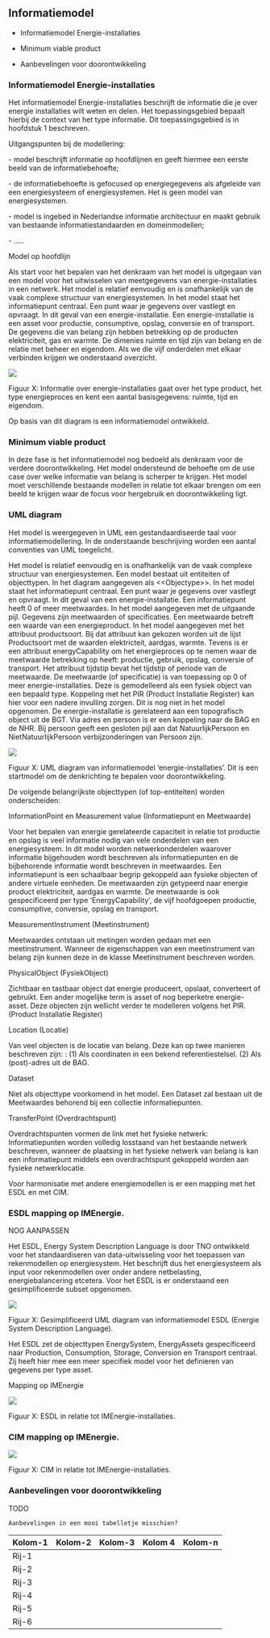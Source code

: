Informatiemodel
---------------

-   Informatiemodel Energie-installaties

-   Minimum viable product

-   Aanbevelingen voor doorontwikkeling

### Informatiemodel Energie-installaties

Het informatiemodel Energie-installaties beschrijft de informatie die je over
energie installaties wilt weten en delen. Het toepassingsgebied bepaalt hierbij
de context van het type informatie. Dit toepassingsgebied is in hoofdstuk 1
beschreven.

Uitgangspunten bij de modellering:

\- model beschrijft informatie op hoofdlijnen en geeft hiermee een eerste beeld
van de informatiebehoefte;

\- de informatiebehoefte is gefocused op energiegegevens als afgeleide van een
energiesysteem of energiesystemen. Het is geen model van energiesystemen.

\- model is ingebed in Nederlandse informatie architectuur en maakt gebruik van
bestaande informatiestandaarden en domeinmodellen;

\- …..

Model op hoofdlijn

Als start voor het bepalen van het denkraam van het model is uitgegaan van een
model voor het uitwisselen van meetgegevens van energie-installaties in een
netwerk. Het model is relatief eenvoudig en is onafhankelijk van de vaak
complexe structuur van energiesystemen. In het model staat het informatiepunt
centraal. Een punt waar je gegevens over vastlegt en opvraagt. In dit geval van
een energie-installatie. Een energie-installatie is een asset voor productie,
consumptive, opslag, conversie en of transport. De gegevens die van belang zijn
hebben betrekking op de producten elektriciteit, gas en warmte. De dimenies
ruimte en tijd zijn van belang en de relatie met beheer en eigendom. Als we die
vijf onderdelen met elkaar verbinden krijgen we onderstaand overzicht.

![](media/b90085e632892b2944e058e974353591.png)

Figuur X: Informatie over energie-installaties gaat over het type product, het
type energieproces en kent een aantal basisgegevens: ruimte, tijd en eigendom.

Op basis van dit diagram is een informatiemodel ontwikkeld.

### Minimum viable product

In deze fase is het informatiemodel nog bedoeld als denkraam voor de verdere
doorontwikkeling. Het model ondersteund de behoefte om de use case over welke
informatie van belang is scherper te krijgen. Het model moet verschillende
bestaande modellen in relatie tot elkaar brengen om een beeld te krijgen waar de
focus voor hergebruik en doorontwikkeling ligt.

### UML diagram

Het model is weergegeven in UML een gestandaardiseerde taal voor
informatiemodellering. In de onderstaande beschrijving worden een aantal
conventies van UML toegelicht.

Het model is relatief eenvoudig en is onafhankelijk van de vaak complexe
structuur van energiesystemen. Een model bestaat uit entiteiten of objecttypen.
In het diagram aangegeven als \<\<Objectype\>\>. In het model staat het
informatiepunt centraal. Een punt waar je gegevens over vastlegt en opvraagt. In
dit geval van een energie-installatie. Een informatiepunt heeft 0 of meer
meetwaardes. In het model aangegeven met de uitgaande pijl. Gegevens zijn
meetwaarden of specificaties. Een meetwaarde betreft een waarde van een
energieproduct. In het model aangegeven met het attribuut productsoort. Bij dat
attribuut kan gekozen worden uit de lijst Productsoort met de waarden
elektricteit, aardgas, warmte. Tevens is er een attribuut energyCapability om
het energieproces op te nemen waar de meetwaarde betrekking op heeft: productie,
gebruik, opslag, conversie of transport. Het attribuut tijdstip bevat het
tijdstip of periode van de meetwaarde. De meetwaarde (of specificatie) is van
toepassing op 0 of meer energie-installaties. Deze is gemodelleerd als een
fysiek object van een bepaald type. Koppeling met het PIR (Product Installatie
Register) kan hier voor een nadere invulling zorgen. Dit is nog niet in het
model opgenomen. De energie-installatie is gerelateerd aan een topografisch
object uit de BGT. Via adres en persoon is er een koppeling naar de BAG en de
NHR. Bij persoon geeft een gesloten pijl aan dat NatuurlijkPersoon en
NietNatuurlijkPersoon verbijzonderingen van Persoon zijn.

![](media/IMEnergie-installaties.png)

Figuur X: UML diagram van informatiemodel ‘energie-installaties’. Dit is een
startmodel om de denkrichting te bepalen voor doorontwikkeling.

De volgende belangrijkste objecttypen (of top-entiteiten) worden onderscheiden:

InformationPoint en Measurement value (Informatiepunt en Meetwaarde)

Voor het bepalen van energie gerelateerde capaciteit in relatie tot productie en
opslag is veel informatie nodig van vele onderdelen van een energiesysteem. In
dit model worden netwerkonderdelen waarover informatie bijgehouden wordt
beschreven als informatiepunten en de bijbehorende informatie wordt beschreven
in meetwaardes. Een informatiepunt is een schaalbaar begrip gekoppeld aan
fysieke objecten of andere virtuele eenheden. De meetwaarden zijn getypeerd naar
energie product elektriciteit, aardgas en warmte. De meetwaarde is ook gespecificeerd per type ‘EnergyCapability’, de
vijf hoofdgoepen productie, consumptive, conversie, opslag en transport.


MeasurementInstrument (Meetinstrument)

Meetwaardes ontstaan uit metingen worden gedaan met een meetinstrument. Wanneer
de eigenschappen van een meetinstrument van belang zijn kunnen deze in de klasse
Meetinstrument beschreven worden.

PhysicalObject (FysiekObject)

Zichtbaar en tastbaar object dat energie produceert, opslaat, converteert of
gebruikt. Een ander mogelijke term is asset of nog beperketre energie-asset. Deze objecten zijn wellicht verder te modelleren volgens het PIR.
(Product Installatie Register)

Location (Locatie)

Van veel objecten is de locatie van belang. Deze kan op twee manieren beschreven
zijn: : (1) Als coordinaten in een bekend referentiestelsel. (2) Als
(post)-adres uit de BAG.

Dataset

Niet als objecttype voorkomend in het model. Een Dataset zal bestaan uit de
Meetwaardes behorend bij een collectie informatiepunten.

TransferPoint (Overdrachtspunt)

Overdrachtspunten vormen de link met het fysieke netwerk: Informatiepunten
worden volledig losstaand van het bestaande netwerk beschreven, wanneer de
plaatsing in het fysieke netwerk van belang is kan een informatiepunt middels
een overdrachtspunt gekoppeld worden aan fysieke netwerklocatie.

Voor harmonisatie met andere energiemodellen is er een mapping met het ESDL en
met CIM.

### ESDL mapping op IMEnergie.

NOG AANPASSEN

Het ESDL, Energy System Description Language is door TNO ontwikkeld voor het
standaardiseren van data-uitwisseling voor het toepassen van rekenmodellen op
energiesystem. Het beschrijft dus het energiesysteem als input voor
rekenmodellen over onder andere netbelasting, energiebalancering etcetera. Voor
het ESDL is er onderstaand een gesimplificeerde subset opgenomen.

![](media/ESDL_placeholder_objecttypen.png)

Figuur X: Gesimplificeerd UML diagram van informatiemodel ESDL (Energie System
Description Language).

Het ESDL zet de objecttypen EnergySystem, EnergyAssets gespecificeerd naar Production, Consumption, Storage, Conversion en Transport centraal. Zij heeft hier mee een meer specifiek model voor het definieren van gegevens per type asset. 

Mapping op IMEnergie

![](media/IMEnergie_en_ESDL.png)

Figuur X: ESDL in relatie tot IMEnergie-installaties.

### CIM mapping op IMEnergie.

![](media/IMEnergie_en_CIM.png)

Figuur X: CIM in relatie tot IMEnergie-installaties.

### Aanbevelingen voor doorontwikkeling

TODO

~~~~~~~~~~~~~~~~~~~~~~~~~~~~~~~~~~~~~~~~~~~~~~~~~~~~~~~~~~~~~~~~~~~~~~~~~~~~~~~~
Aanbevelingen in een mooi tabelletje misschien?
~~~~~~~~~~~~~~~~~~~~~~~~~~~~~~~~~~~~~~~~~~~~~~~~~~~~~~~~~~~~~~~~~~~~~~~~~~~~~~~~

| Kolom-1 | Kolom-2 | Kolom-3 | Kolom 4 | Kolom-n |
|---------|---------|---------|---------|---------|
| Rij-1   |         |         |         |         |
| Rij-2   |         |         |         |         |
| Rij-3   |         |         |         |         |
| Rij-4   |         |         |         |         |
| Rij-5   |         |         |         |         |
| Rij-6   |         |         |         |         |
